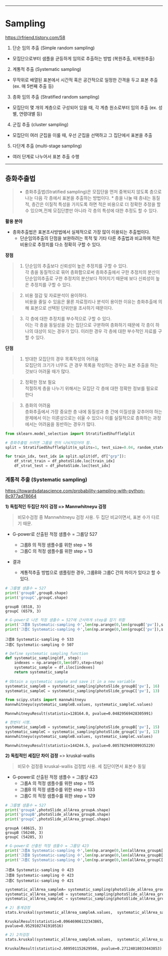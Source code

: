 ----------------------------------------------------------------------------------------------------------------------------------------------------------------
# Sampling
https://rfriend.tistory.com/58

1) 단순 임의 추출 (Simple random sampling)
* 모집단으로부터 샘플을 균등하게 임의로 추출하는 방법 (복원추출, 비복원추출)

2) 계통적 추출 (Systematic sampling)
* 무작위로 배열된 표본에서 시간적 혹은 공간적으로 일정한 간격을 두고 표본 추출 (ex. 매 5번째 추출 등)

3) 층화 임의 추출 (Stratified random sampling)
* 모집단이 몇 개의 계층으로 구성되어 있을 때, 각 계층 원소로부터 임의 추출 (ex. 성별, 연령대별 등)

4) 군집 추출 (cluster sampling)
* 모집단이 여러 군집을 이룰 때, 우선 군집을 선택하고 그 집단에서 표본을 추출

5) 다단계 추출 (multi-stage sampling)
* 여러 단계로 나누어서 표본 추출 수행
----------------------------------------------------------------------------------------------------------------------------------------------------------------

## 층화추출법
> * 층화추출법(Stratified sampling)은 모집단을 먼저 중복되지 않도록 층으로 나눈 다음 각 층에서 표본을 추출하는 방법이다. 
    * 층을 나눌 때 층내는 동질적, 층간은 이질적 특성을 가지도록 하면 적은 비용으로 더 정확한 추정을 할 수 있으며,전체 모집단뿐만 아니라 각 층의 특성에 대한 추정도 할 수 있다. 
    
**활용 분야** 
* 층화추출법은 표본조사방법에서 실제적으로 가장 많이 이용되는 추출법이다. 
    * 단순임의추출의 단점을 보완하려는 목적 및 기타 다른 추출법과 비교하여 적은 비용으로 추정치를 다소 정확히 구할 수 있다.
    
**장점** <br>
> 1) 단순임의 추출보다 신뢰성이 높은 추정치를 구할 수 있다.<br>
각 층을 동질적으로 묶어 층화함으로써 층화추출에서 구한 추정치의 분산이 단순임의추출로 구한 추정치의 분산보다 적어지기 때문에 보다 신뢰성이 높은 추정치를 구할 수 있다.

> 2) 비용 절감 및 자료분석이 용이하다.<br>
비용을 줄일 수 있음은 물론 자료정리나 분석이 용이한 이유는 층화추출에 의해 표본으로 선택된 단위만을 조사하기 때문이다.

> 3) 각 층에 대한 추정치를 부수적으로 구할 수 있다.<br>
이는 각 층을 동일성을 갖는 집단으로 구분하여 층화하기 때문에 각 층이 하나의 대상이 되는 경우가 있다. 이러한 경우 각 층에 대한 부수적인 자료를 구할 수 있다.

**단점**<br>
> 1) 방대한 모집단의 경우 목록작성의 어려움<br>
모집단의 크기가 너무도 큰 경우 목록을 작성하는 경우는 표본 추출을 하는 것보다 어려울 때가 많다.

> 2) 정확한 정보 필요<br>
적절하게 층을 나누기 위해서는 모집단 각 층에 대한 정확한 정보를 필요로 한다

> 3) 층화의 어려움<br>
층화추출에서 가장 중요한 층 내에 동질성과 층 간에 이질성을 갖추어야 하는 문제에서 이는 이론상으로는 쉬울 수 있으나 이를 실질적으로 층화하는 과정에서는 어려움을 동반하는 경우가 많다.


```python
from sklearn.model_selection import StratifiedShuffleSplit
```


```python
# 층화추출법 쓰려면 그룹을 먼저 나눠져있어야 함.
split = StratifiedShuffleSplit(n_splits=1, test_size=0.04, random_state=1004)

for train_idx, test_idx in split.split(df, df["grp"]):
    df_strat_train = df_photoSlide.loc[train_idx]
    df_strat_test = df_photoSlide.loc[test_idx]
```

### 계통적 추출 (Systematic sampling)
https://towardsdatascience.com/probability-sampling-with-python-8c977ad78664

**1) 독립적인 두집단 차이 검정 => Mannwhitneyu 검정** <br>
> 비모수검정 중 Mannwhitneyu 검정 사용. 두 집단 비교이면서, 표본 수가 다르기 때문.

* G-power로 산출된 적정 샘플수 = 그룹당 527
    * 그룹B 의 적정 샘플수를 위한 step = 16
    * 그룹C 의 적정 샘플수를 위한 step = 13
    
* 결과
    * 계통적추출 방법으로 샘플링한 경우, 그룹B와 그룹C 간의 차이가 있다고 할 수 있다.


```python
# 그룹별 샘플수 = 527
print('groupB',groupB.shape)   
print('groupC',groupC.shape)
```

    groupB (8518, 3)
    groupC (6579, 3)



```python
# G-power로 나온 적정 샘플수 = 527에 근사하게 step을 잡기 위함
print('그룹B Systematic-sampling 수',len(np.arange(0,len(groupB['pv']),step=16)))
print('그룹C Systematic-sampling 수',len(np.arange(0,len(groupC['pv']),step=13)))
```

    그룹B Systematic-sampling 수 533
    그룹C Systematic-sampling 수 507



```python
# Define systematic sampling function
def systematic_sampling(df, step):
    indexes = np.arange(0,len(df),step=step)
    systematic_sample = df.iloc[indexes]
    return systematic_sample
    
# Obtain a systematic sample and save it in a new variable
systematic_sampleB = systematic_sampling(photoSlide_groupB['pv'], 16)    # index값
systematic_sampleC = systematic_sampling(photoSlide_groupC['pv'], 13)    # index값
```


```python
from scipy.stats import mannwhitneyu
mannwhitneyu(systematic_sampleB.values, systematic_sampleC.values)
```




    MannwhitneyuResult(statistic=128164.0, pvalue=0.04829569428305991)




```python
# 한번더 시행.
systematic_sampleB = systematic_sampling(photoSlide_groupB['pv'], 15) 
systematic_sampleC = systematic_sampling(photoSlide_groupC['pv'], 12) 
mannwhitneyu(systematic_sampleB.values, systematic_sampleC.values)
```




    MannwhitneyuResult(statistic=144244.5, pvalue=0.005782949309935229)



**2) 독립적인 세집단 차이 검정** => kruskal-wallis<br>
> 비모수 검정중 kruskal-wallis 검정법 사용. 세 집단이면서 표본수 동일

* G-power로 산출된 적정 샘플수 = 그룹당 423
    * 그룹A 의 적정 샘플수를 위한 step = 115
    * 그룹B 의 적정 샘플수를 위한 step = 133
    * 그룹C 의 적정 샘플수를 위한 step = 129


```python
# 그룹별 샘플수 = 527
print('groupA',photoSlide_allArea_groupA.shape)
print('groupB',photoSlide_allArea_groupB.shape)   
print('groupC',photoSlide_allArea_groupC.shape)
```

    groupA (48615, 3)
    groupB (56240, 3)
    groupC (54285, 3)



```python
# G-power로 산출된 적정 샘플수 = 그룹당 423
print('그룹A Systematic-sampling 수',len(np.arange(0,len(allArea_groupA['pv']),step=115)))
print('그룹B Systematic-sampling 수',len(np.arange(0,len(allArea_groupB['pv']),step=133)))
print('그룹C Systematic-sampling 수',len(np.arange(0,len(allArea_groupC['pv']),step=129)))
```

    그룹A Systematic-sampling 수 423
    그룹B Systematic-sampling 수 423
    그룹C Systematic-sampling 수 421



```python
systematic_allArea_sampleA= systematic_sampling(photoSlide_allArea_groupA['pv'], 116)    # index값
systematic_allArea_sampleB = systematic_sampling(photoSlide_allArea_groupB['pv'], 134)    # index값
systematic_allArea_sampleC = systematic_sampling(photoSlide_allArea_groupC['pv'], 130)    # index값

# 2) 통계검정
stats.kruskal(systematic_allArea_sampleA.values,  systematic_allArea_sampleB.values,systematic_allArea_sampleC.values)
```




    KruskalResult(statistic=0.09646906132343865, pvalue=0.9529102741910516)




```python
# 2) 2차검정
stats.kruskal(systematic_allArea_sampleA.values,  systematic_allArea_sampleB.values,systematic_allArea_sampleC.values)
```




    KruskalResult(statistic=2.609501152629566, pvalue=0.27124018033443853)




```python

```


```python

```
